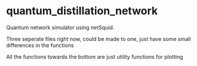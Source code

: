# quantum_distillation_network
Quantum network simulator using netSquid.

Three seperate files right now, could be made to one, just have some small differences in the functions

All the functions towards the bottom are just utility functions for plotting
